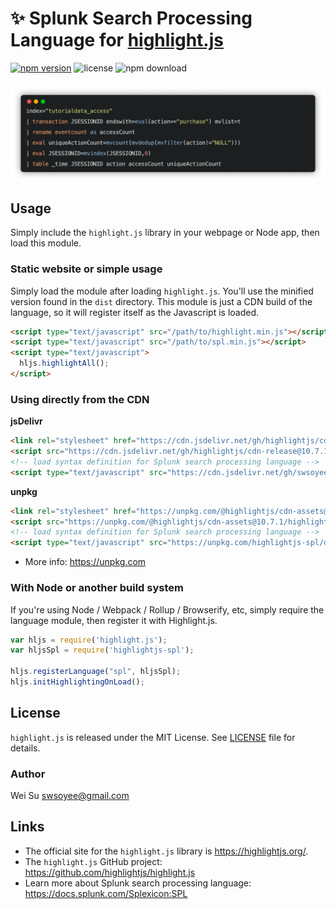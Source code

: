 # ✨ Splunk Search Processing Language for [highlight.js](https://highlightjs.org/)

[![npm version](https://img.shields.io/npm/v/highlightjs-spl?color=success&logo=npm)](https://www.npmjs.com/package/highlightjs-spl) ![license](https://img.shields.io/github/license/swsoyee/highlightjs-spl) ![npm download](https://img.shields.io/npm/dy/highlightjs-spl?color=blue&logo=npm)

![exmaple](https://raw.githubusercontent.com/swsoyee/highlightjs-spl/main/docs/image.png)

## Usage

Simply include the `highlight.js` library in your webpage or Node app, then load this module.

### Static website or simple usage

Simply load the module after loading `highlight.js`.  You'll use the minified version found in the `dist` directory.  This module is just a CDN build of the language, so it will register itself as the Javascript is loaded.

```html
<script type="text/javascript" src="/path/to/highlight.min.js"></script>
<script type="text/javascript" src="/path/to/spl.min.js"></script>
<script type="text/javascript">
  hljs.highlightAll();
</script>
```

### Using directly from the CDN

**jsDelivr**

```html
<link rel="stylesheet" href="https://cdn.jsdelivr.net/gh/highlightjs/cdn-release@10.7.1/build/styles/default.min.css">
<script src="https://cdn.jsdelivr.net/gh/highlightjs/cdn-release@10.7.1/build/highlight.min.js"></script>
<!-- load syntax definition for Splunk search processing language -->
<script type="text/javascript" src="https://cdn.jsdelivr.net/gh/swsoyee/highlightjs-spl/dist/spl.min.js"></script>
```

**unpkg**

```html
<link rel="stylesheet" href="https://unpkg.com/@highlightjs/cdn-assets@10.7.1/styles/default.min.css">
<script src="https://unpkg.com/@highlightjs/cdn-assets@10.7.1/highlight.min.js"></script>
<!-- load syntax definition for Splunk search processing language -->
<script type="text/javascript" src="https://unpkg.com/highlightjs-spl/dist/spl.min.js"></script>
```

- More info: <https://unpkg.com>

### With Node or another build system

If you're using Node / Webpack / Rollup / Browserify, etc, simply require the language module, then register it with Highlight.js.

```javascript
var hljs = require('highlight.js');
var hljsSpl = require('highlightjs-spl');

hljs.registerLanguage("spl", hljsSpl);
hljs.initHighlightingOnLoad();
```


## License

`highlight.js` is released under the MIT License. See [LICENSE][1] file for details.

### Author

Wei Su <swsoyee@gmail.com>

## Links

- The official site for the `highlight.js` library is <https://highlightjs.org/>.
- The `highlight.js` GitHub project: <https://github.com/highlightjs/highlight.js>
- Learn more about Splunk search processing language: <https://docs.splunk.com/Splexicon:SPL>

[1]: https://github.com/swsoyee/highlightjs-spl/blob/master/LICENSE
